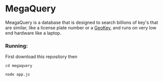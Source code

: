 # MegaQuery
MeagaQuery is a database that is designed to search billions of key's that are similar, like a license plate number or a [GeoKey](https://github.com/lakefox/goekey), and runs on very low end hardware like a laptop.

### Running:

First download this repository then
```
cd megaquery

node app.js
```
